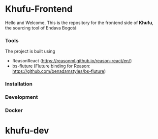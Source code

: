 # Khufu-Frontend
Hello and Welcome,
This is the repository for the frontend side of **Khufu**, the sourcing tool of Endava Bogotá

### Tools
The project is built using
* ReasonReact (https://reasonml.github.io/reason-react/en/)
* bs-fluture (Fluture binding for Reason: https://github.com/benadamstyles/bs-fluture)

### Installation

### Development

### Docker

# khufu-dev
